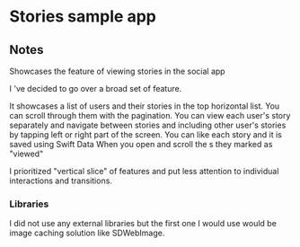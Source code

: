 # Stories sample app
## Notes
Showcases the feature of viewing stories in the social app

I 've decided to go over a broad set of feature.

It showcases a list of users and their stories in the top horizontal list.
You can scroll through them with the pagination.
You can view each user's story separately and navigate between stories and including other user's stories by tapping left or right part of the screen. 
You can like each story and it is saved using Swift Data
When you open and scroll the s they marked as "viewed"

I prioritized "vertical slice" of features and put less attention to individual interactions and transitions. 

### Libraries
I did not use any external libraries but the first one I would use would be image caching solution like SDWebImage. 


